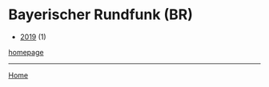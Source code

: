 # Bayerischer Rundfunk (BR)

  * [2019](./bayerischer-rundfunk-br-2019.md) (1)

[homepage](https://www.br.de/)

----

[Home](../index.md)
